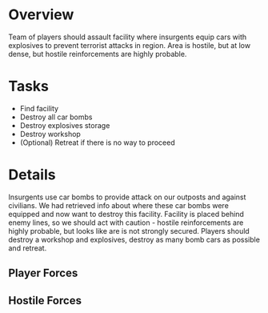 # Overview
Team of players should assault facility where insurgents equip cars with explosives to prevent terrorist attacks in region.
Area is hostile, but at low dense, but hostile reinforcements are highly probable.

# Tasks
- Find facility
- Destroy all car bombs
- Destroy explosives storage
- Destroy workshop
- (Optional) Retreat if there is no way to proceed

# Details
Insurgents use car bombs to provide attack on our outposts and against civilians. We had retrieved info about where these car bombs were equipped and now want to destroy this facility.
Facility is placed behind enemy lines, so we should act with caution - hostile reinforcements are highly probable, but looks like are is not strongly secured.
Players should destroy a workshop and explosives, destroy as many bomb cars as possible and retreat.

## Player Forces

## Hostile Forces
